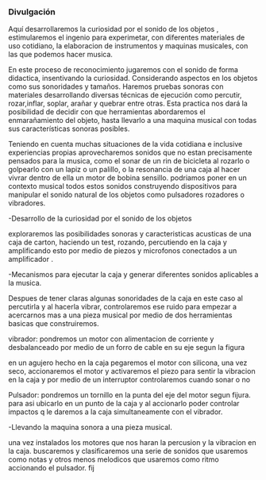 ### Divulgación


Aquí desarrollaremos la curiosidad por el sonido de los objetos , estimularemos el ingenio para experimetar, con diferentes materiales de uso cotidiano, la elaboracion de instrumentos y maquinas musicales, con las que podemos hacer musica.


En este proceso de reconocimiento jugaremos con el sonido de forma didactica, insentivando  la curiosidad. Considerando aspectos en los objetos como sus sonoridades y tamaños. Haremos pruebas sonoras con materiales desarrollando diversas técnicas de ejecución como percutir, rozar,inflar, soplar, arañar y quebrar entre otras. Esta practica nos dará la posibilidad de decidir con que herramientas abordaremos el enmarañamiento del objeto, hasta llevarlo a una maquina musical con todas sus características sonoras posibles.

Teniendo en cuenta muchas situaciones de la vida cotidiana e inclusive experiencias propias aprovecharemos sonidos que no estan precisamente pensados para la musica, como el sonar de un rin de bicicleta al rozarlo o golpearlo con un lapiz o un palillo, o la resonancia de una caja al hacer vivrar dentro de ella  un motor de bobina sensillo. podriamos poner en un contexto musical todos estos sonidos construyendo dispositivos para manipular el sonido natural de los objetos como  pulsadores  rozadores o vibradores.


-Desarrollo de la curiosidad por el sonido de los objetos

exploraremos las posibilidades sonoras y caracteristicas acusticas de una caja de carton, haciendo un test, rozando,  percutiendo en la caja y amplificando esto por medio de piezos y microfonos conectados a un amplificador .

-Mecanismos para ejecutar la caja y generar diferentes sonidos aplicables a la musica.

Despues de tener claras algunas sonoridades de la caja en este caso al percutirla y al hacerla vibrar, controlaremos ese ruido para empezar a acercarnos mas a una pieza musical por medio de dos herramientas basicas que construiremos.

vibrador: pondremos un motor con alimentacion de corriente y desbalanceado por medio de un forro de cable en su eje segun la figura  
 
en un agujero hecho en la caja pegaremos el motor con silicona, una vez seco, accionaremos el motor y activaremos el piezo para sentir la vibracion en la caja y por medio de un interruptor controlaremos cuando sonar o no

Pulsador: pondremos un tornillo en la punta del eje del motor segun fijura.
para asi ubicarlo en un punto de la caja y al accionarlo poder controlar impactos q le daremos a la caja simultaneamente con el vibrador.

-Llevando la maquina sonora a una pieza musical.

una vez instalados los  motores que nos haran la percusion  y la vibracion en la caja. buscaremos y clasificaremos una serie de sonidos  que usaremos como  notas y otros menos melodicos que usaremos como ritmo accionando el pulsador. fij


 



























